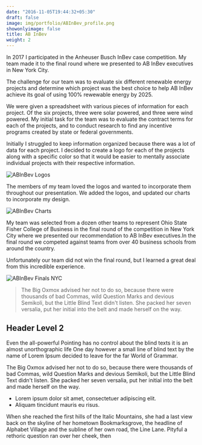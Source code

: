 ```yaml
---
date: "2016-11-05T19:44:32+05:30"
draft: false
image: img/portfolio/ABInBev_profile.png
showonlyimage: false
title: AB InBev 
weight: 2
---
```


In 2017 I participated in the Anheuser Busch InBev case competition. My team made it to the final round where we presented to AB InBev executives in New York City. 
<!--more-->

The challenge for our team was to evaluate six different renewable energy projects and determine which project was the best choice to help AB InBev achieve its goal of using 100% rewewable energy by 2025. 

We were given a spreadsheet with various pieces of information for each project. Of the six projects, three were solar powered, and three were wind powered. My initial task for the team was to evaluate the contract terms for each of the projects, and to conduct research to find any incentive programs created by state or federal governments. 

Initially I struggled to keep information organized because there was a lot of data for each project. I decided to create a logo for each of the projects along with a specific color so that it would be easier to mentally associate individual projects with their respective information. 

![ABInBev Logos][1]

The members of my team loved the logos and wanted to incorporate them throughout our presentation. We added the logos, and updated our charts to incorporate my design.

![ABInBev Charts][2]

My team was selected from a dozen other teams to represent Ohio State Fisher College of Business in the final round of the competition in New York City where we presented our recommendation to AB InBev executives.In the final round we competed against teams from over 40 business schools from around the country. 

Unfortunately our team did not win the final round, but I learned a great deal from this incredible experience. 

![ABInBev Finals NYC][3]

> The Big Oxmox advised her not to do so, because there were thousands of bad Commas, wild Question Marks and devious Semikoli, but the Little Blind Text didn't listen. She packed her seven versalia, put her initial into the belt and made herself on the way.

## Header Level 2

Even the all-powerful Pointing has no control about the blind texts it is an almost unorthographic life One day however a small line of blind text by the name of Lorem Ipsum decided to leave for the far World of Grammar.

The Big Oxmox advised her not to do so, because there were thousands of bad Commas, wild Question Marks and devious Semikoli, but the Little Blind Text didn't listen. She packed her seven versalia, put her initial into the belt and made herself on the way.

* Lorem ipsum dolor sit amet, consectetuer adipiscing elit.
* Aliquam tincidunt mauris eu risus.

When she reached the first hills of the Italic Mountains, she had a last view back on the skyline of her hometown Bookmarksgrove, the headline of Alphabet Village and the subline of her own road, the Line Lane. Pityful a rethoric question ran over her cheek, then  

[1]: /img/portfolio/AbInbev_logos.JPG
[2]: /img/portfolio/AbInbev_chart.JPG
[3]: /img/portfolio/AbInbev_nyc.JPG